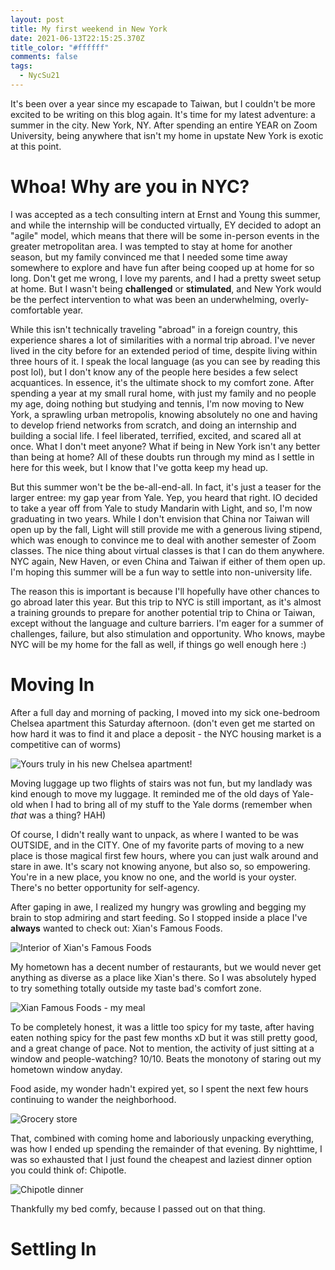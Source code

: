 ```yaml
---
layout: post
title: My first weekend in New York
date: 2021-06-13T22:15:25.370Z
title_color: "#ffffff"
comments: false
tags:
  - NycSu21
---
```

It's been over a year since my escapade to Taiwan, but I couldn't be more excited to be writing on this blog again. It's time for my latest adventure: a summer in the city. New York, NY. After spending an entire YEAR on Zoom University, being anywhere that isn't my home in upstate New York is exotic at this point.

# Whoa! Why are you in NYC?

I was accepted as a tech consulting intern at Ernst and Young this summer, and while the internship will be conducted virtually, EY decided to adopt an "agile" model, which means that there will be some in-person events in the greater metropolitan area. I was tempted to stay at home for another season, but my family convinced me that I needed some time away somewhere to explore and have fun after being cooped up at home for so long. Don't get me wrong, I love my parents, and I had a pretty sweet setup at home. But I wasn't being **challenged** or **stimulated**, and New York would be the perfect intervention to what was been an underwhelming, overly-comfortable year.

While this isn't technically traveling "abroad" in a foreign country, this experience shares a lot of similarities with a normal trip abroad. I've never lived in the city before for an extended period of time, despite living within three hours of it. I speak the local language (as you can see by reading this post lol), but I don't know any of the people here besides a few select acquantices. In essence, it's the ultimate shock to my comfort zone. After spending a year at my small rural home, with just my family and no people my age, doing nothing but studying and tennis, I'm now moving to New York, a sprawling urban metropolis, knowing absolutely no one and having to develop friend networks from scratch, and doing an internship and building a social life. I feel liberated, terrified, excited, and scared all at once. What I don't meet anyone? What if being in New York isn't any better than being at home? All of these doubts run through my mind as I settle in here for this week, but I know that I've gotta keep my head up. 

But this summer won't be the be-all-end-all. In fact, it's just a teaser for the larger entree: my gap year from Yale. Yep, you heard that right. IO decided to take a year off from Yale to study Mandarin with Light, and so, I'm now graduating in two years. While I don't envision that China nor Taiwan will open up by the fall, Light will still provide me with a generous living stipend, which was enough to convince me to deal with another semester of Zoom classes. The nice thing about virtual classes is that I can do them anywhere. NYC again, New Haven, or even China and Taiwan if either of them open up. I'm hoping this summer will be a fun way to settle into non-university life. 

The reason this is important is because I'll hopefully have other chances to go abroad later this year. But this trip to NYC is still important, as it's almost a training grounds to prepare for another potential trip to China or Taiwan, except without the language and culture barriers. I'm eager for a summer of challenges, failure, but also stimulation and opportunity. Who knows, maybe NYC will be my home for the fall as well, if things go well enough here :)

# Moving In

After a full day and morning of packing, I moved into my sick one-bedroom Chelsea apartment this Saturday afternoon. (don't even get me started on how hard it was to find it and place a deposit - the NYC housing market is a competitive can of worms) 

![Yours truly in his new Chelsea apartment!](../uploads/06132021_moving_into_apt.jpeg "Yours truly in his new Chelsea apartment!")

Moving luggage up two flights of stairs was not fun, but my landlady was kind enough to move my luggage. It reminded me of the old days of Yale-old when I had to bring all of my stuff to the Yale dorms (remember when *that* was a thing? HAH) 

Of course, I didn't really want to unpack, as where I wanted to be was OUTSIDE, and in the CITY. One of my favorite parts of moving to a new place is those magical first few hours, where you can just walk around and stare in awe. It's scary not knowing anyone, but also so, so empowering. You're in a new place, you know no one, and the world is your oyster. There's no better opportunity for self-agency. 

After gaping in awe, I realized my hungry was growling and begging my brain to stop admiring and start feeding. So I stopped inside a place I've **always** wanted to check out: Xian's Famous Foods. 

![Interior of Xian's Famous Foods](../uploads/061221_xian_famous_inside.jpeg "Interior of Xian's Famous Foods")

My hometown has a decent number of restaurants, but we would never get anything as diverse as a place like Xian's there. So I was absolutely hyped to try something totally outside my taste bad's comfort zone.

![Xian Famous Foods - my meal](../uploads/061221_xian_famous_food.jpeg "Xian Famous Foods - my meal")

To be completely honest, it was a little too spicy for my taste, after having eaten nothing spicy for the past few months xD but it was still pretty good, and a great change of pace. Not to mention, the activity of just sitting at a window and people-watching? 10/10. Beats the monotony of staring out my hometown window anyday.

Food aside, my wonder hadn't expired yet, so I spent the next few hours continuing to wander the neighborhood.

![Grocery store](../uploads/061221_chelsea_neighborhood_walking.jpeg "A random grocery store that piqued my interest. Not just any store, but a MEGA store.")

That, combined with coming home and laboriously unpacking everything, was how I ended up spending the remainder of that evening. By nighttime, I was so exhausted that I just found the cheapest and laziest dinner option you could think of: Chipotle.

![Chipotle dinner](../uploads/061221_chipotle.jpeg "Chipotle dinner in my apt")

Thankfully my bed comfy, because I passed out on that thing. 

# Settling In